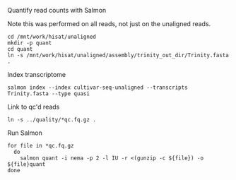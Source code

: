 Quantify read counts with Salmon

Note this was performed on all reads, not just on the unaligned reads. 
```
cd /mnt/work/hisat/unaligned
mkdir -p quant
cd quant
ln -s /mnt/work/hisat/unaligned/assembly/trinity_out_dir/Trinity.fasta .
```
Index transcriptome
```
salmon index --index cultivar-seq-unaligned --transcripts Trinity.fasta --type quasi
```

Link to qc'd reads
```
ln -s ../quality/*qc.fq.gz .
```  
Run Salmon
```
for file in *qc.fq.gz
  do
    salmon quant -i nema -p 2 -l IU -r <(gunzip -c ${file}) -o ${file}quant
done
```
